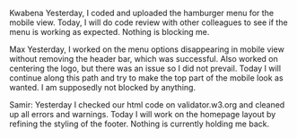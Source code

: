 Kwabena
Yesterday, I coded and uploaded the hamburger menu for the mobile view.
Today, I will do code review with other colleagues to see if the menu is working as expected.
Nothing is blocking me.

Max
Yesterday, I worked on the menu options disappearing in mobile view without removing the header bar, which was successful.
Also worked on centering the logo, but there was an issue so I did not prevail.
Today I will continue along this path and try to make the top part of the mobile look as wanted.
I am supposedly not blocked by anything.

Samir:
Yesterday I checked our html code on validator.w3.org and cleaned up all errors and warnings.
Today I will work on the homepage layout by refining the styling of the footer.
Nothing is currently holding me back.

